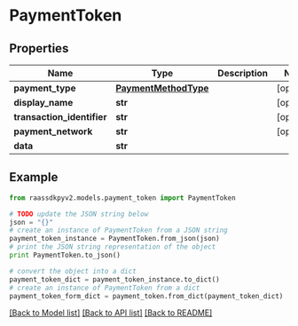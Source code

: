 # PaymentToken


## Properties
Name | Type | Description | Notes
------------ | ------------- | ------------- | -------------
**payment_type** | [**PaymentMethodType**](PaymentMethodType.md) |  | [optional] 
**display_name** | **str** |  | [optional] 
**transaction_identifier** | **str** |  | [optional] 
**payment_network** | **str** |  | [optional] 
**data** | **str** |  | 

## Example

```python
from raassdkpyv2.models.payment_token import PaymentToken

# TODO update the JSON string below
json = "{}"
# create an instance of PaymentToken from a JSON string
payment_token_instance = PaymentToken.from_json(json)
# print the JSON string representation of the object
print PaymentToken.to_json()

# convert the object into a dict
payment_token_dict = payment_token_instance.to_dict()
# create an instance of PaymentToken from a dict
payment_token_form_dict = payment_token.from_dict(payment_token_dict)
```
[[Back to Model list]](../README.md#documentation-for-models) [[Back to API list]](../README.md#documentation-for-api-endpoints) [[Back to README]](../README.md)


